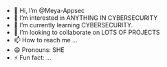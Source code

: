 - 👋 Hi, I’m @Meya-Appsec
- 👀 I’m interested in ANYTHING IN CYBERSECURITY
- 🌱 I’m currently learning CYBERSECURITY.
- 💞️ I’m looking to collaborate on LOTS OF PROJECTS
- 📫 How to reach me ...
- 😄 Pronouns: SHE
- ⚡ Fun fact: ...

<!---
Meya-Appsec/Meya-Appsec is a ✨ special ✨ repository because its `README.md` (this file) appears on your GitHub profile.
You can click the Preview link to take a look at your changes.
--->
